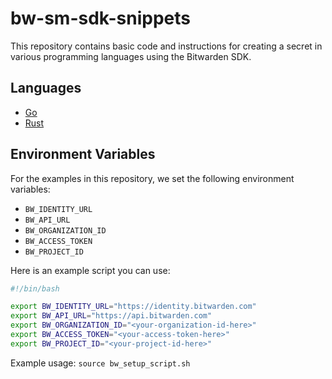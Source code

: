 # bw-sm-sdk-snippets

This repository contains basic code and instructions for creating a secret in various programming languages using the Bitwarden SDK.

## Languages

- [Go](./sdk-go/instructions.md)
- [Rust](./sdk-rust/instructions.md)

## Environment Variables

For the examples in this repository, we set the following environment variables:
- `BW_IDENTITY_URL`
- `BW_API_URL`
- `BW_ORGANIZATION_ID`
- `BW_ACCESS_TOKEN`
- `BW_PROJECT_ID`

Here is an example script you can use:

```bash
#!/bin/bash

export BW_IDENTITY_URL="https://identity.bitwarden.com"
export BW_API_URL="https://api.bitwarden.com"
export BW_ORGANIZATION_ID="<your-organization-id-here>"
export BW_ACCESS_TOKEN="<your-access-token-here>"
export BW_PROJECT_ID="<your-project-id-here>"
```

Example usage: `source bw_setup_script.sh`

